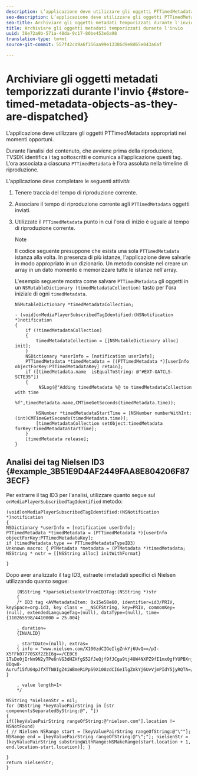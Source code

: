 ```yaml
---
description: L’applicazione deve utilizzare gli oggetti PTTimedMetadata appropriati nei momenti opportuni.
seo-description: L’applicazione deve utilizzare gli oggetti PTTimedMetadata appropriati nei momenti opportuni.
seo-title: Archiviare gli oggetti metadati temporizzati durante l'invio
title: Archiviare gli oggetti metadati temporizzati durante l'invio
uuid: 38e72a9b-571a-48da-9c17-80be453e6a98
translation-type: tm+mt
source-git-commit: 557f42cd9a6f356aa99e13386d9e8d65e043a6af

---
```



# Archiviare gli oggetti metadati temporizzati durante l&#39;invio {#store-timed-metadata-objects-as-they-are-dispatched}

L’applicazione deve utilizzare gli oggetti PTTimedMetadata appropriati nei momenti opportuni.

Durante l’analisi del contenuto, che avviene prima della riproduzione, TVSDK identifica i tag sottoscritti e comunica all’applicazione questi tag. L’ora associata a ciascuna `PTTimedMetadata` è l’ora assoluta nella timeline di riproduzione.

L&#39;applicazione deve completare le seguenti attività:

1. Tenere traccia del tempo di riproduzione corrente.
1. Associare il tempo di riproduzione corrente agli `PTTimedMetadata` oggetti inviati.

1. Utilizzate il `PTTimedMetadata` punto in cui l&#39;ora di inizio è uguale al tempo di riproduzione corrente.

   >[!NOTE]
   >
   >Il codice seguente presuppone che esista una sola `PTTimedMetadata` istanza alla volta. In presenza di più istanze, l&#39;applicazione deve salvarle in modo appropriato in un dizionario. Un metodo consiste nel creare un array in un dato momento e memorizzare tutte le istanze nell&#39;array.

   L&#39;esempio seguente mostra come salvare `PTTimedMetadata` gli oggetti in un `NSMutableDictionary (timedMetadataCollection)` tasto per l&#39;ora iniziale di ogni `timedMetadata`.

   ```
   NSMutableDictionary *timedMetadataCollection; 
   
   - (void)onMediaPlayerSubscribedTagIdentified:(NSNotification *)notification 
   { 
       if (!timedMetadataCollection) 
       { 
           timedMetadataCollection = [[NSMutableDictionary alloc] init]; 
       } 
       NSDictionary *userInfo = [notification userInfo]; 
       PTTimedMetadata *timedMetadata = [(PTTimedMetadata *)[userInfo objectForKey:PTTimedMetadataKey] retain]; 
       if ([timedMetadata.name  isEqualToString: @"#EXT-OATCLS-SCTE35"]) 
       { 
            NSLog(@"Adding timedMetadata %@ to timedMetadataCollection with time                      
                    %f",timedMetadata.name,CMTimeGetSeconds(timedMetadata.time)); 
   
           NSNumber *timedMetadataStartTime = [NSNumber numberWithInt:(int)CMTimeGetSeconds(timedMetadata.time)]; 
           [timedMetadataCollection setObject:timedMetadata forKey:timedMetadataStartTime]; 
       } 
       [timedMetadata release]; 
   }
   ```

## Analisi dei tag Nielsen ID3 {#example_3B51E9D4AF2449FAA8E804206F873ECF}

Per estrarre il tag ID3 per l&#39;analisi, utilizzare quanto segue sul `onMediaPlayerSubscribedTagIdentified` metodo:

```
(void)onMediaPlayerSubscribedTagIdentified:(NSNotification *)notification 
{ 
NSDictionary *userInfo = [notification userInfo]; 
PTTimedMetadata *timedMetadata = (PTTimedMetadata *)[userInfo objectForKey:PTTimedMetadataKey]; 
if (timedMetadata.type == PTTimedMetadataTypeID3) 
Unknown macro: { PTMetadata *metadata = (PTMetadata *)timedMetadata; NSString * nstr = [[NSString alloc] initWithFormat} 
 
}
```

Dopo aver analizzato il tag ID3, estraete i metadati specifici di Nielsen utilizzando quanto segue:

```
    (NSString *)parseNielsenUrlFromID3Tag:(NSString *)str 
    { 
    /* ID3 tag <AVMetadataItem: 0x15e58e60, identifier=id3/PRIV, keySpace=org.id3, key class = __NSCFString, key=PRIV, commonKey=(null), extendedLanguageTag=(null), dataType=(null), time= {110265598/4410000 = 25.004} 
 
    , duration= 
    {INVALID} 
 
    , startDate=(null), extras= 
    { info = "www.nielsen.com/X100zdCIGeIlgZnkYj6UvQ==/pI-X5FFk07770SXf2ZbI6g==/CE0C6​1TsDo0jIrNn9N2yTPe6nVG3dHZHfgS52fJeQjf9fJCga9tj4OW4NXPZ9fI1mx0gfYUPBXnjqolHemZPtn_FCoNg​8Dqw8-Auruf15fU04pJfXTTN0IgZ4iWBmeRiPpS9X100zdCIGeIlgZnkYj6UvVjmPIdY5jyRQTA=/00000/21778/00"; } 
 
    , value length=1> 
    */ 
 
NSString *nielsenStr = nil; 
for (NSString *keyValuePairString in [str componentsSeparatedByString:@", "]) 
{ 
if([keyValuePairString rangeOfString:@"nielsen.com"].location != NSNotFound) 
{ // Nielsen NSRange start = [keyValuePairString rangeOfString:@"\""]; NSRange end = [keyValuePairString rangeOfString:@"\";"]; nielsenStr = [keyValuePairString substringWithRange:NSMakeRange(start.location + 1, end.location-start.location)]; } 
 
} 
return nielsenStr; 
}
```
